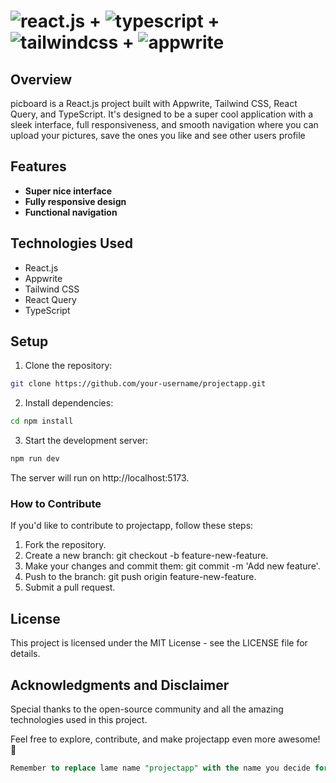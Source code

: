 #  <img src="https://img.shields.io/badge/-React_JS-black?style=for-the-badge&logoColor=white&logo=react&color=61DAFB" alt="react.js" /> + <img src="https://img.shields.io/badge/-Typescript-black?style=for-the-badge&logoColor=white&logo=typescript&color=3178C6" alt="typescript" /> + <img src="https://img.shields.io/badge/-Tailwind_CSS-black?style=for-the-badge&logoColor=white&logo=tailwindcss&color=06B6D4" alt="tailwindcss" /> +  <img src="https://img.shields.io/badge/-Appwrite-black?style=for-the-badge&logoColor=white&logo=appwrite&color=FD366E" alt="appwrite" />

## Overview
picboard is a React.js project built with Appwrite, Tailwind CSS, React Query, and TypeScript. It's designed to be a super cool application with a sleek interface, full responsiveness, and smooth navigation where you can upload your pictures, save the ones you like and see other users profile

## Features
- **Super nice interface**
- **Fully responsive design**
- **Functional navigation**

## Technologies Used
- React.js
- Appwrite
- Tailwind CSS
- React Query
- TypeScript

## Setup
1. Clone the repository:
```sh
git clone https://github.com/your-username/projectapp.git
```
2. Install dependencies:
```bash
cd npm install
```
3. Start the development server:
```bash
npm run dev
```
The server will run on http://localhost:5173.

### How to Contribute
If you'd like to contribute to projectapp, follow these steps:
1. Fork the repository.
2. Create a new branch: git checkout -b feature-new-feature.
3. Make your changes and commit them: git commit -m 'Add new feature'.
4. Push to the branch: git push origin feature-new-feature.
5. Submit a pull request.

## License
This project is licensed under the MIT License - see the LICENSE file for details.

## Acknowledgments and Disclaimer
Special thanks to the open-source community and all the amazing technologies used in this project.

Feel free to explore, contribute, and make projectapp even more awesome! 🌟
```sql
Remember to replace lame name "projectapp" with the name you decide for your project. Also, update the GitHub clone URL and other details specific to your project.
```